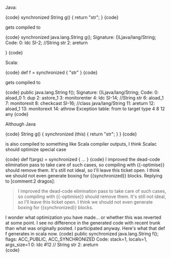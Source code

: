 Java:

{code}
synchronized String g() { return "str"; }
{code}

gets compiled to

{code}
synchronized java.lang.String g();
  Signature: ()Ljava/lang/String;
  Code:
   0:   ldc     SI-2; //String str
   2:   areturn

}
{code}

Scala:

{code}
def f = synchronized { "str" }
{code}

gets compiled to

{code}
public java.lang.String f();
  Signature: ()Ljava/lang/String;
  Code:
   0:   aload_0
   1:   dup
   2:   astore_1
   3:   monitorenter
   4:   ldc     SI-14; //String str
   6:   aload_1
   7:   monitorexit
   8:   checkcast       SI-16; //class java/lang/String
   11:  areturn
   12:  aload_1
   13:  monitorexit
   14:  athrow
  Exception table:
   from   to  target type
     4     8    12   any
{code}

Although Java

{code}
String g() { synchronized (this) { return "str"; } }
{code}

is also compiled to something like Scala compiler outputs, I think Scalac should optimize special case

{code}
def f(args) = synchronized { ... }
{code}
I improved the dead-code elimination pass to take care of such cases, so compiling with {{-optimise}} should remove them. It's still not ideal, so I'll leave this ticket open. I think we should not even generate boxing for {{synchronized}} blocks.
Replying to [comment:2 dragos]:
> I improved the dead-code elimination pass to take care of such cases, so compiling with {{-optimise}} should remove them. It's still not ideal, so I'll leave this ticket open. I think we should not even generate boxing for {{synchronized}} blocks.

I wonder what optimization you have made... or whether this was reverted at some point. I see no difference in the generated code with recent trunk than what was originally posted.
I participated anyway.  Here's what that def f generates in scala now.
{code}
  public synchronized java.lang.String f();
    flags: ACC_PUBLIC, ACC_SYNCHRONIZED
    Code:
      stack=1, locals=1, args_size=1
         0: ldc           #12                 // String str
         2: areturn       
{code}

